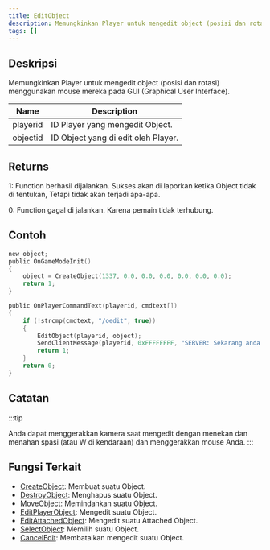 ```yaml
---
title: EditObject
description: Memungkinkan Player untuk mengedit object (posisi dan rotasi) menggunakan mouse mereka pada GUI (Graphical User Interface).
tags: []
---
```


<VersionWarn version='SA-MP 0.3e' />

## Deskripsi

Memungkinkan Player untuk mengedit object (posisi dan rotasi) menggunakan mouse mereka pada GUI (Graphical User Interface).

| Name     | Description                         |
| -------- | ----------------------------------- |
| playerid | ID Player yang mengedit Object.     |
| objectid | ID Object yang di edit oleh Player. |

## Returns

1: Function berhasil dijalankan. Sukses akan di laporkan ketika Object tidak di tentukan, Tetapi tidak akan terjadi apa-apa.

0: Function gagal di jalankan. Karena pemain tidak terhubung.

## Contoh

```c
new object;
public OnGameModeInit()
{
    object = CreateObject(1337, 0.0, 0.0, 0.0, 0.0, 0.0, 0.0);
    return 1;
}

public OnPlayerCommandText(playerid, cmdtext[])
{
    if (!strcmp(cmdtext, "/oedit", true))
    {
        EditObject(playerid, object);
        SendClientMessage(playerid, 0xFFFFFFFF, "SERVER: Sekarang anda bisa mengedit Object!");
        return 1;
    }
    return 0;
}
```

## Catatan

:::tip

Anda dapat menggerakkan kamera saat mengedit dengan menekan dan menahan spasi (atau W di kendaraan) dan menggerakkan mouse Anda.
:::

## Fungsi Terkait

- [CreateObject](CreateObject): Membuat suatu Object.
- [DestroyObject](DestroyObject): Menghapus suatu Object.
- [MoveObject](MoveObject): Memindahkan suatu Object.
- [EditPlayerObject](EditPlayerObject): Mengedit suatu Object.
- [EditAttachedObject](EditAttachedObject): Mengedit suatu Attached Object.
- [SelectObject](SelectObject): Memilih suatu Object.
- [CancelEdit](CancelEdit): Membatalkan mengedit suatu Object.
